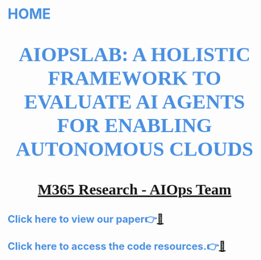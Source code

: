 <h1 style="color: #4A90E2;">HOME</h>
<p style="text-align:center;font-size:40px;color:#4A90E2;font-family:Arial Black">AIOPSLAB: A HOLISTIC FRAMEWORK TO EVALUATE AI AGENTS FOR ENABLING AUTONOMOUS CLOUDS</p>
<p style="text-align:center"><a href="https://aka.ms/m365research-org" style="font-size:30px;font-family:Arial Black;text-decoration: underline">M365 Research - AIOps Team</a></p>

<p style="color: #4A90E2;font-size:20px">Click here to view our <b>paper</b>👉<a href="https://aka.ms/m365research-org">📄</a></p>
<p style="color: #4A90E2;font-size:20px">Click here to access the <b>code</b> resources.👉<a href="https://aka.ms/m365research-org">📁</a></p>

